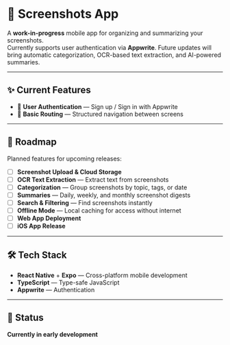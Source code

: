 # 📸 Screenshots App

A **work-in-progress** mobile app for organizing and summarizing your screenshots.  
Currently supports user authentication via **Appwrite**. Future updates will bring automatic categorization, OCR-based text extraction, and AI-powered summaries.

---

## ✨ Current Features

- 🔑 **User Authentication** — Sign up / Sign in with Appwrite  
- 📂 **Basic Routing** — Structured navigation between screens  

---

## 🚧 Roadmap

Planned features for upcoming releases:

- [ ] **Screenshot Upload & Cloud Storage**  
- [ ] **OCR Text Extraction** — Extract text from screenshots  
- [ ] **Categorization** — Group screenshots by topic, tags, or date  
- [ ] **Summaries** — Daily, weekly, and monthly screenshot digests  
- [ ] **Search & Filtering** — Find screenshots instantly  
- [ ] **Offline Mode** — Local caching for access without internet  
- [ ] **Web App Deployment**  
- [ ] **iOS App Release**  

---

## 🛠 Tech Stack

- **React Native** + **Expo** — Cross-platform mobile development  
- **TypeScript** — Type-safe JavaScript  
- **Appwrite** — Authentication  

---

## 📌 Status
**Currently in early development**